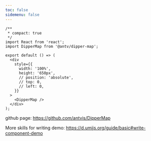 ```yaml
---
toc: false
sidemenu: false
---
```


```tsx
/**
 * compact: true
 */
import React from 'react';
import DipperMap from '@antv/dipper-map';

export default () => (
  <div
    style={{
      width: '100%',
      height: '650px',
      // position: 'absolute',
      // top: 0,
      // left: 0,
    }}
  >
    <DipperMap />
  </div>
);
```

github page: https://github.com/antvis/DipperMap

More skills for writing demo: https://d.umijs.org/guide/basic#write-component-demo
